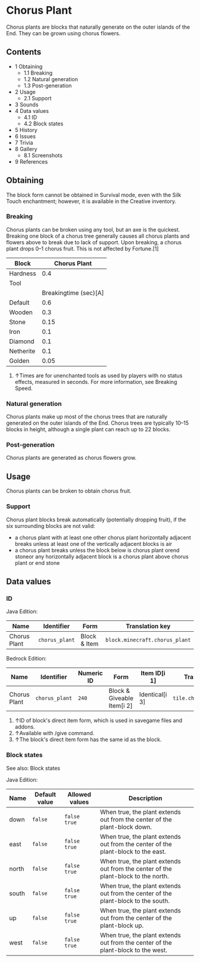 # Chorus Plant
Chorus plants are blocks that naturally generate on the outer islands of the End. They can be grown using chorus flowers.

## Contents
- 1 Obtaining
	- 1.1 Breaking
	- 1.2 Natural generation
	- 1.3 Post-generation
- 2 Usage
	- 2.1 Support
- 3 Sounds
- 4 Data values
	- 4.1 ID
	- 4.2 Block states
- 5 History
- 6 Issues
- 7 Trivia
- 8 Gallery
	- 8.1 Screenshots
- 9 References

## Obtaining
The block form cannot be obtained in Survival mode, even with the Silk Touch enchantment; however, it is available in the Creative inventory.

### Breaking
Chorus plants can be broken using any tool, but an axe is the quickest. Breaking one block of a chorus tree generally causes all chorus plants and flowers above to break due to lack of support. Upon breaking, a chorus plant drops 0–1 chorus fruit. This is not affected by Fortune.[1]

| Block     | Chorus Plant          |
|-----------|-----------------------|
| Hardness  | 0.4                   |
| Tool      |                       |
|           | Breakingtime (sec)[A] |
| Default   | 0.6                   |
| Wooden    | 0.3                   |
| Stone     | 0.15                  |
| Iron      | 0.1                   |
| Diamond   | 0.1                   |
| Netherite | 0.1                   |
| Golden    | 0.05                  |

1. ↑Times are for unenchanted tools as used by players with no status effects, measured in seconds. For more information, see Breaking Speed.

### Natural generation
Chorus plants make up most of the chorus trees that are naturally generated on the outer islands of the End. Chorus trees are typically 10–15 blocks in height, although a single plant can reach up to 22 blocks.


### Post-generation
Chorus plants are generated as chorus flowers grow.

## Usage
Chorus plants can be broken to obtain chorus fruit.

### Support
Chorus plant blocks break automatically (potentially dropping fruit), if the six surrounding blocks are not valid:

- a chorus plant with at least one other chorus plant horizontally adjacent breaks unless at least one of the vertically adjacent blocks is air
- a chorus plant breaks unless the block below is chorus plant orend stoneor any horizontally adjacent block is a chorus plant above chorus plant or end stone

## Data values
### ID
Java Edition:

| Name         | Identifier     | Form         | Translation key                |
|--------------|----------------|--------------|--------------------------------|
| Chorus Plant | `chorus_plant` | Block & Item | `block.minecraft.chorus_plant` |

Bedrock Edition:

| Name         | Identifier     | Numeric ID | Form                       | Item ID[i 1]   | Translation key          |
|--------------|----------------|------------|----------------------------|----------------|--------------------------|
| Chorus Plant | `chorus_plant` | `240`      | Block & Giveable Item[i 2] | Identical[i 3] | `tile.chorus_plant.name` |

1. ↑ID of block's direct item form, which is used in savegame files and addons.
2. ↑Available with /give command.
3. ↑The block's direct item form has the same id as the block.

### Block states
See also: Block states

Java Edition:

| Name  | Default value | Allowed values     | Description                                                                       |
|-------|---------------|--------------------|-----------------------------------------------------------------------------------|
| down  | `false`       | `false`<br/>`true` | When true, the plant extends out from the center of the plant-block down.         |
| east  | `false`       | `false`<br/>`true` | When true, the plant extends out from the center of the plant-block to the east.  |
| north | `false`       | `false`<br/>`true` | When true, the plant extends out from the center of the plant-block to the north. |
| south | `false`       | `false`<br/>`true` | When true, the plant extends out from the center of the plant-block to the south. |
| up    | `false`       | `false`<br/>`true` | When true, the plant extends out from the center of the plant-block up.           |
| west  | `false`       | `false`<br/>`true` | When true, the plant extends out from the center of the plant-block to the west.  |



